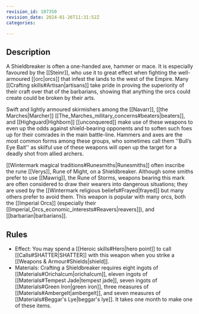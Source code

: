 ```yaml
---
revision_id: 107350
revision_date: 2024-01-26T11:31:52Z
categories:

---
```


## Description
A Shieldbreaker is often a one-handed axe, hammer or mace. It is especially favoured by the [[Steinr]], who use it to great effect when fighting the well-armoured [[orc|orcs]] that infest the lands to the west of the Empire. Many [[Crafting skills#Artisan|artisans]] take pride in proving the superiority of their craft over that of the barbarians, showing that anything the orcs could create could be broken by their arts.

Swift and lightly armoured skirmishers among the [[Navarr]], [[the Marches|Marcher]] [[The_Marches_military_concerns#beaters|beaters]], and [[Highguard|Highborn]] [[unconquered]] make use of these weapons to even up the odds against shield-bearing opponents and to soften such foes up for their comrades in the main battle-line. Hammers and axes are the most common forms among these groups, who sometimes call them ''Bull’s Eye Bait'' as skilful use of these weapons will open up the target for a deadly shot from allied archers.

[[Wintermark magical traditions#Runesmiths|Runesmiths]] often inscribe the rune [[Verys]], Rune of Might, on a Shieldbreaker. Although some smiths prefer to use [[Mawrig]], the Rune of Storms, weapons bearing this mark are often considered to draw their wearers into dangerous situations; they are used by the [[Wintermark religious beliefs#Frayed|frayed]] but many others prefer to avoid them. This weapon is popular with many orcs, both the [[Imperial Orcs]] (especially their [[Imperial_Orcs_economic_interests#Reavers|reavers]]), and [[barbarian|barbarians]].


## Rules

* Effect: You may spend a [[Heroic skills#Hero|hero point]] to call [[Calls#SHATTER|SHATTER]] with this weapon when you strike a [[Weapons & Armour#Shields|shield]].
* Materials: Crafting a Shieldbreaker requires eight ingots of [[Materials#Orichalcum|orichalcum]], eleven ingots of [[Materials#Tempest Jade|tempest jade]], seven ingots of [[Materials#Green Iron|green iron]], three measures of [[Materials#Ambergelt|ambergelt]], and seven measures of [[Materials#Beggar's Lye|beggar's lye]]. It takes one month to make one of these items.
